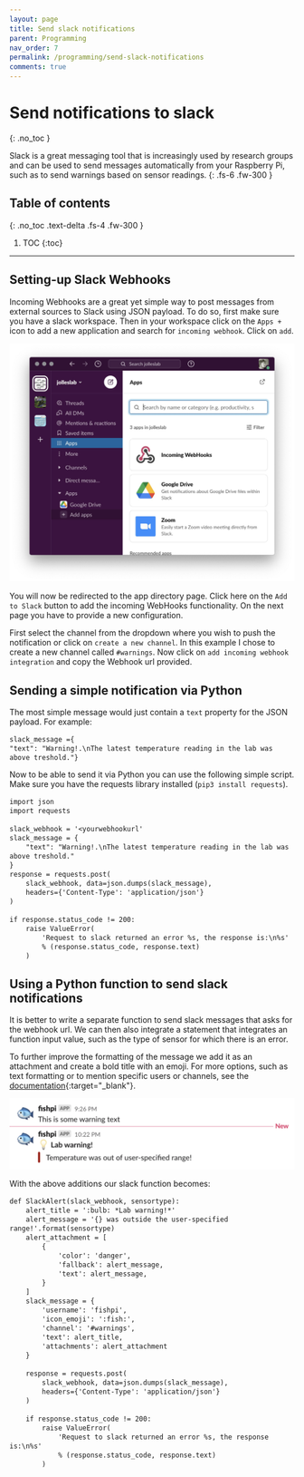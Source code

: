 ```yaml
---
layout: page
title: Send slack notifications
parent: Programming
nav_order: 7
permalink: /programming/send-slack-notifications
comments: true
---
```


# Send notifications to slack
{: .no_toc }

Slack is a great messaging tool that is increasingly used by research groups and can  be used to send messages automatically from your Raspberry Pi, such as to send warnings based on sensor readings.
{: .fs-6 .fw-300 }

## Table of contents
{: .no_toc .text-delta .fs-4 .fw-300 }

1. TOC
{:toc}
---

## Setting-up Slack Webhooks
Incoming Webhooks are a great yet simple way to post messages from external sources to Slack using JSON payload. To do so, first make sure you have a slack workspace. Then in your workspace click on the `Apps +` icon to add a new application and search for `incoming webhook`. Click on `add`.

[![Slack](/assets/images/slack.jpg?style=centerimgmed)](/assets/images/slack.jpg)

You will now be redirected to the app directory page. Click here on the `Add to Slack` button to add the incoming WebHooks functionality. On the next page you have to provide a new configuration.

First select the channel from the dropdown where you wish to push the notification or click on `create a new channel`. In this example I chose to create a new channel called `#warnings`. Now click on `add incoming webhook integration` and copy the Webhook url provided.

## Sending a simple notification via Python
The most simple message would just contain a `text` property for the JSON payload. For example:

```
slack_message ={
"text": "Warning!.\nThe latest temperature reading in the lab was above treshold."}
```

Now to be able to send it via Python you can use the following simple script. Make sure you have the requests library installed (`pip3 install requests`).

```
import json
import requests

slack_webhook = '<yourwebhookurl'
slack_message = {
    "text": "Warning!.\nThe latest temperature reading in the lab was above treshold."
}
response = requests.post(
    slack_webhook, data=json.dumps(slack_message),
    headers={'Content-Type': 'application/json'}
)

if response.status_code != 200:
    raise ValueError(
        'Request to slack returned an error %s, the response is:\n%s'
        % (response.status_code, response.text)
    )
```

## Using a Python function to send slack notifications
It is better to write a separate function to send slack messages that asks for the webhook url. We can then also integrate a statement that integrates an function input value, such as the type of sensor for which there is an error.

To further improve the formatting of the message we add it as an attachment and create a bold title with an emoji. For more options, such as text formatting or to mention specific users or channels, see the [documentation](https://api.slack.com/reference/surfaces/formatting){:target="_blank"}.

[![slack message](/assets/images/slack-message.png?style=centerimgmed)](/assets/images/slack-message.png)

With the above additions our slack function becomes:

```
def SlackAlert(slack_webhook, sensortype):
    alert_title = ':bulb: *Lab warning!*'
    alert_message = '{} was outside the user-specified range!'.format(sensortype)
    alert_attachment = [
		{
			'color': 'danger',
            'fallback': alert_message,
			'text': alert_message,
		}
	]
    slack_message = {
        'username': 'fishpi',
        'icon_emoji': ':fish:',
        'channel': '#warnings',
        'text': alert_title,
        'attachments': alert_attachment
	}

    response = requests.post(
        slack_webhook, data=json.dumps(slack_message),
        headers={'Content-Type': 'application/json'}
    )

    if response.status_code != 200:
        raise ValueError(
            'Request to slack returned an error %s, the response is:\n%s'
            % (response.status_code, response.text)
        )
```
